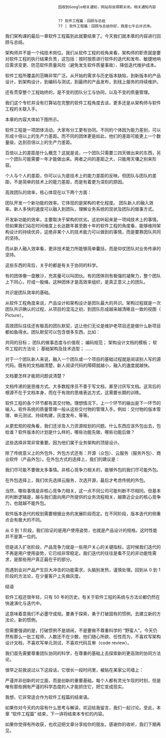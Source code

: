 
                            
                            因收到Google相关通知，网站将会择期关闭。相关通知内容
                            
                            
                            77 软件工程篇：回顾与总结
                            77 | 软件工程篇：回顾与总结你好，我是七牛云许式伟。

我们架构课的最后一章软件工程篇到此就要结束了。今天我们就本章的内容进行回顾与总结。

架构师并不是一个纯技术岗位。我们从软件工程的视角来看，架构师的职责就是要对软件工程的执行结果负责，这包括：按时按质进行软件的迭代和发布、敏捷地响应需求变更、防范软件质量风险（避免发生软件质量事故）、降低迭代维护成本。



软件工程所覆盖的范畴非常广泛。从开始的需求与历史版本缺陷，到新版本的产品设计，到架构设计，到编码与测试，到最终的产品发布，到线上服务的持续维护。

还有贯穿整个工程始终的，是不变的团队分工与协同，以及不变的质量管理。

我们这个专栏并没有打算站在完整的软件工程角度去谈，更多还是从架构师与软件工程的关联入手。

本章的内容大体如下图所示。



软件工程是一项团体活动，大家有分工更有协同。不同的个体因为能力差别，可以形成十倍以上的生产力差距。而不同的团体更是如此，他们的差距可能更上一个数量级，达到百倍以上的生产力差距。

百倍以上的差距是什么概念？这就是说，一个团队只需要三四天做出来的东西，另一个团队可能需要一年才能做出来。两者之间的差距之大，只能用天壤之别来形容。

个人与个人的差距，你可以认为是技术上的能力差距的反映。但团队与团队的差距，不是简单的技术上的能力差距，而是有着更为深刻的原因。

高效团队的效率，核心体现在以下两个方面：


团队开发一个新功能的效率。它体现的是架构的老化程度。
团队新人的融入效率。新人多快的速度可以融入到团队，理解业务系统的现状及团队的做事方式。


开发新功能的效率，主要取决于架构的优劣。这初听起来是一项纯技术上的事情。但如果我们站在时间维度上长达数年甚至数十年的软件工程的角度看，能够维持架构设计的持续优异，这绝非某个人的技术能力可以做到的事情，而是要靠团队共同的坚持。

而从新人融入效率看，更非技术能力所能够简单囊括，而是仰仗团队对业务传承的坚持。

这些东西的背后，关乎的都是有关于协同的科学。

有的团体像一盘散沙，充其量可以叫团伙。有的团体则有极强的凝聚力，整个团队上下同心，拧成一股绳，这种团体才是高效率组织，是真正意义上的团队。

共识是团队效率的基础。

从软件工程角度来说，产品设计和架构设计是团队最大的共识。架构过程就是一次团队共识确认的过程，从项目的混沌之初，到团队形成越来越清晰且一致的视图（ Picture）。

高效团队往往还有极高的团队默契，这让他们无论是维护老项目还是做什么新项目都如鱼得水。团队默契可以包含很多东西，比如：


共同的目标；
团队的做事态度与价值观；
编码规范；
架构设计文档的模板；
软件工程的方法论；
基础架构及技术选型；
……


对于一个团队新人来说，融入一个团队或一个项目的基础过程就是阅读别人写的源代码。既有的文档越清楚，新人阅读代码的障碍就越小，融入的速度就越快。

文档要怎样才能把问题说清楚？

文档传递的是思维方式。大多数程序员不善于写文档，甚至讨厌写文档。这背后的根源不在于文档本身，而在于有效的思维表达方式，这需要长期的训练。

软件工程的各个环节都有其交付物。理想情况下，上一个环节的输出是下一环节的输入。软件系统的质量管理一般从这些交付物的管理入手。例如：交付物的版本管理、单元测试、持续构建，灰度发布，等等。

从更宏观的视角看，我们还涉及人力资源规划的问题。什么东西应该外包出去，包给谁？软件版本的计划是什么样的，哪些功能先做，哪些功能后做？

这些选择非常非常重要。因为他们属于业务架构的顶层设计。

除了传统意义上的外包外，外包方式还有：开源（众包）、云服务（服务外包）、商业软件（产品外包）。在外包方式的选择上，我们的建议是：


我们尽可能不要做太多事情。非核心竞争力相关的，能够外包的我们尽可能外包。

在外包选择上，我们优先选择云服务，次选开源，最后才考虑传统的外包。


当然，哪些事情是非核心竞争力相关，这一点不同公司可能判断不尽相同。但基本的判断逻辑是，越与我们面向用户所提供的业务流程相关，越靠近企业的核心竞争力，也就越不能外包。

软件版本迭代的规划需要根据业务的发展阶段而定。在不同阶段，版本迭代的侧重点会有极大的不同。

从 0 到 1 阶段，我们验证的是用户使用姿势，也就是产品设计的规格。这时性能并不是第一位的。

但是进入扩张阶段，产品竞争力就是一些用户关心的关键指标。这时候我们迭代的不再是用户使用姿势，它已经非常稳定。我们迭代的往往是看不见的非功能性需求，是那些用户真正最在乎的部分。

而遇到会对产品产生巨大冲击的功能需求，头脑别发热，谨慎处理。回到从 0 到 1 阶段的方法论，在少量客户上先做灰度。

结语

软件工程还很年轻，只有 50 年的历史。有关于软件工程的系统与方法论都仍然在快速演化与迭代中。

这意味着意我们不必墨守成规。要勇于探索，勇于打破固有的惯例，去建立新的方法论，新的惯例。

但需要强调的是，打破惯例不是胡闹，不是要做不尊重科学的 “野蛮人”。今天仍然有那么一批工程师，人数还不在少数，他们随心所欲、任性而为，不喜欢写架构设计文档，不喜欢写单元测试，不喜欢代码互审（code review）。

我们首先需要尊重团队协同的科学，在尊重的基础上去探索新的更高效的协同方法论。

很早之前我说过以下这段话，它很长一段时间里，被贴在某家公司墙上：


严谨并非创新的对立面，而是创新的重要基础。每个人都有灵光乍现的时刻，但是唯有那些拥有严谨的科学态度的人才能抓住它，把它变成现实。


我想，它非常适合作为软件工程篇的结束语。

如果你对今天的内容有什么思考与解读，欢迎给我留言，我们一起讨论。至此，本章 “软件工程篇” 结束，下一讲将结束本专栏的内容。

如果你觉得有所收获，也欢迎把文章分享给你的朋友。感谢你的收听，我们下期再见。

                        
                        
                            